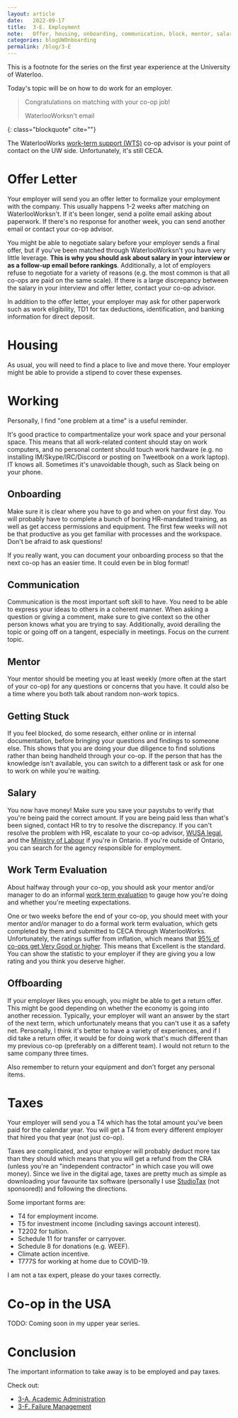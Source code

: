 ```yaml
---
layout: article
date:   2022-09-17
title:  3-E. Employment
note:   Offer, housing, onboarding, communication, block, mentor, salary, work term evaluation, taxes
categories: blogUWOnboarding
permalink: /blog/3-E
---
```

This is a footnote for the series on the first year experience at the University of Waterloo.

Today's topic will be on how to do work for an employer.

> Congratulations on matching with your co-op job!
> <footer class="blockquote-footer">WaterlooWorksn't email</footer>
{: class="blockquote" cite=""}

The WaterlooWorks [work-term support (WTS)](https://uwaterloo.ca/co-operative-education/contact-co-operative-education/your-co-op-advisors) co-op advisor is your point of contact on the UW side. Unfortunately, it's still CECA.

# Offer Letter

Your employer will send you an offer letter to formalize your employment with the company. This usually happens 1-2 weeks after matching on WaterlooWorksn't. If it's been longer, send a polite email asking about paperwork. If there's no response for another week, you can send another email or contact your co-op advisor.

You might be able to negotiate salary before your employer sends a final offer, but if you've been matched through WaterlooWorksn't you have very little leverage. **This is why you should ask about salary in your interview or as a follow-up email before rankings**. Additionally, a lot of employers refuse to negotiate for a variety of reasons (e.g. the most common is that all co-ops are paid on the same scale). If there is a large discrepancy between the salary in your interview and offer letter, contact your co-op advisor.

In addition to the offer letter, your employer may ask for other paperwork such as work eligibility, TD1 for tax deductions, identification, and banking information for direct deposit.

# Housing

As usual, you will need to find a place to live and move there. Your employer might be able to provide a stipend to cover these expenses.

# Working

Personally, I find "one problem at a time" is a useful reminder.

It's good practice to compartmentalize your work space and your personal space. This means that all work-related content should stay on work computers, and no personal content should touch work hardware (e.g. no installing IM/Skype/IRC/Discord or posting on Tweetbook on a work laptop). IT knows all. Sometimes it's unavoidable though, such as Slack being on your phone.

## Onboarding

Make sure it is clear where you have to go and when on your first day. You will probably have to complete a bunch of boring HR-mandated training, as well as get access permissions and equipment. The first few weeks will not be that productive as you get familiar with processes and the workspace. Don't be afraid to ask questions!

If you really want, you can document your onboarding process so that the next co-op has an easier time. It could even be in blog format!

## Communication

Communication is the most important soft skill to have. You need to be able to express your ideas to others in a coherent manner. When asking a question or giving a comment, make sure to give context so the other person knows what you are trying to say. Additionally, avoid derailing the topic or going off on a tangent, especially in meetings. Focus on the current topic.

## Mentor

Your mentor should be meeting you at least weekly (more often at the start of your co-op) for any questions or concerns that you have. It could also be a time where you both talk about random non-work topics.

## Getting Stuck

If you feel blocked, do some research, either online or in internal documentation, before bringing your questions and findings to someone else. This shows that you are doing your due diligence to find solutions rather than being handheld through your co-op. If the person that has the knowledge isn't available, you can switch to a different task or ask for one to work on while you're waiting.

## Salary

You now have money! Make sure you save your paystubs to verify that you're being paid the correct amount. If you are being paid less than what's been signed, contact HR to try to resolve the discrepancy. If you can't resolve the problem with HR, escalate to your co-op advisor, [WUSA legal](https://wusa.ca/services/student-supports/student-legal-protection-program/), and the [Ministry of Labour](https://www.labour.gov.on.ca/) if you're in Ontario. If you're outside of Ontario, you can search for the agency responsible for employment.

## Work Term Evaluation

About halfway through your co-op, you should ask your mentor and/or manager to do an informal [work term evaluation](https://uwaterloo.ca/co-operative-education/your-work-term/work-term-evaluations) to gauge how you're doing and whether you're meeting expectations.

One or two weeks before the end of your co-op, you should meet with your mentor and/or manager to do a formal work term evaluation, which gets completed by them and submitted to CECA through WaterlooWorks. Unfortunately, the ratings suffer from inflation, which means that [95% of co-ops get Very Good or higher](https://uwaterloo.ca/hire/recruitment-dates-and-procedure/performance-evaluations). This means that Excellent is the standard. You can show the statistic to your employer if they are giving you a low rating and you think you deserve higher.

## Offboarding

If your employer likes you enough, you might be able to get a return offer. This might be good depending on whether the economy is going into another recession. Typically, your employer will want an answer by the start of the next term, which unfortunately means that you can't use it as a safety net. Personally, I think it's better to have a variety of experiences, and if I did take a return offer, it would be for doing work that's much different than my previous co-op (preferably on a different team). I would not return to the same company three times.

Also remember to return your equipment and don't forget any personal items.

# Taxes

Your employer will send you a T4 which has the total amount you've been paid for the calendar year. You will get a T4 from every different employer that hired you that year (not just co-op).

Taxes are complicated, and your employer will probably deduct more tax than they should which means that you will get a refund from the CRA (unless you're an "independent contractor" in which case you will owe money). Since we live in the digital age, taxes are pretty much as simple as downloading your favourite tax software (personally I use [StudioTax](https://www.studiotax.com/) (not sponsored)) and following the directions.

Some important forms are:

* T4 for employment income.
* T5 for investment income (including savings account interest).
* T2202 for tuition.
* Schedule 11 for transfer or carryover.
* Schedule 8 for donations (e.g. WEEF).
* Climate action incentive.
* T777S for working at home due to COVID-19.

I am not a tax expert, please do your taxes correctly.

# Co-op in the USA

TODO: Coming soon in my upper year series.

# Conclusion

The important information to take away is to be employed and pay taxes.

Check out:

* [3-A. Academic Administration](/blog/3-A)
* [3-F. Failure Management](/blog/3-F)
